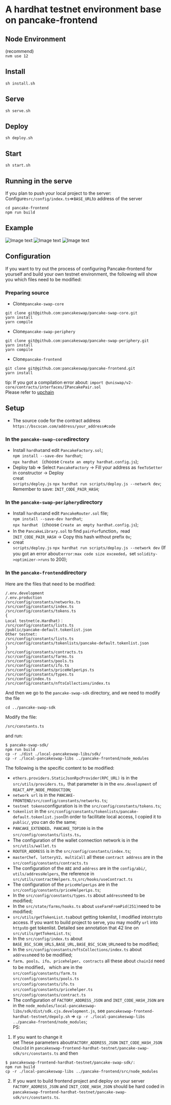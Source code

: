 # A hardhat testnet environment base on pancake-frontend  
 
## Node Environment  
(recommend)    
`nvm use 12`    

## Install
`sh install.sh`  

## Serve  
`sh serve.sh` 

## Deploy 
`sh deploy.sh`  

## Start
`sh start.sh`  

## Running in the serve  
If you plan to push your local project to the server:  
Configure`src/config/index.ts`=>`BASE_URL`to address of the server
```
cd pancake-frontend
npm run build
```
## Example
![Image text](https://raw.githubusercontent.com/chobynleo/Img/main/pancake-swap-frontend-hardhat-testnet/WechatIMG30.png)
![Image text](https://raw.githubusercontent.com/chobynleo/Img/main/pancake-swap-frontend-hardhat-testnet/WechatIMG31.png)
![Image text](https://raw.githubusercontent.com/chobynleo/Img/main/pancake-swap-frontend-hardhat-testnet/WechatIMG32.png)

## Configuration
If you want to try out the process of configuring Pancake-frontend for yourself and build your own testnet environment, 
the following will show you which files need to be modified:  

### Preparing source    
- Clone`pancake-swap-core`
```  
git clone git@github.com:pancakeswap/pancake-swap-core.git  
yarn install  
yarn compile  
```

- Clone`pancake-swap-periphery`  
```
git clone git@github.com:pancakeswap/pancake-swap-periphery.git  
yarn install  
yarn compile  
```

- Clone`pancake-frontend`  
```
git clone git@github.com:pancakeswap/pancake-frontend.git  
yarn install  
```

tip: If you got a compilation error about: `import @uniswap/v2-core/contracts/interfaces/IPancakePair.sol`  
Please refer to [upchain](https://learnblockchain.cn/question/2055)  

## Setup  
- The source code for the contract address
`https://bscscan.com/address/your_address#code`  

### In the `pancake-swap-core`directory    
+ Install `hardhat`and edit `PancakeFactory.sol`;  
`npm install --save-dev hardhat`;  
`npx hardhat` （choose `Create an empty hardhat.config.js`);  
+ Deploy tab => Select `PancakeFactory` -> Fill your address as `feeToSetter` in constructor -> Deploy  
creat  
 `scripts/deploy.js` 
`npx hardhat run scripts/deploy.js --network dev`;  
Remember to save: `INIT_CODE_PAIR_HASH`;  
 
### In the `pancake-swap-periphery`directory  
+ Install `hardhat`and edit `PancakeRouter.sol` file;  
`npm install --save-dev hardhat`;  
`npx hardhat` （choose `Create an empty hardhat.config.js`);  
+ In the `PancakeLibrary.sol` to find `pairFor`function，read `INIT_CODE_PAIR_HASH` -> Copy this hash without prefix `0x`;  
+ creat  
`scripts/deploy.js`
`npx hardhat run scripts/deploy.js --network dev`
(If you got an error about:`error:max code size exceeded`，set `solidity->optimizer->runs` to 200);  

### In the `pancake-frontend`directory
Here are the files that need to be modified:
```
/.env.development 
/.env.production
/src/config/constants/networks.ts
/src/config/constants/index.ts
/src/config/constants/tokens.ts
{
Local testnet(e.Hardhat)：
/src/config/constants/lists.ts
/public/pancake-default.tokenlist.json
Other testnet:
/src/config/constants/lists.ts
/src/config/constants/tokenlists/pancake-default.tokenlist.json
}
/src/config/constants/contracts.ts
/scr/config/constants/farms.ts
/src/config/constants/pools.ts  
/src/config/constants/ifo.ts  
/src/config/constants/priceHelperLps.ts
/src/config/constants/types.ts
/src/config/index.ts
/src/config/constants/nftsCollections/index.ts
```
And then we go to the `pancake-swap-sdk` directory, and we need to modify the file  
```
cd ../pancake-swap-sdk
```  
Modify the file:
```
/src/constants.ts
```
and run:
```
$ pancake-swap-sdk/
npm run build
cp -r ./dist ./local-pancakeswap-libs/sdk/
cp -r ./local-pancakeswap-libs ../pancake-frontend/node_modules
```

The following is the specific content to be modified:   
+ `ethers.providers.StaticJsonRpcProvider(RPC_URL)` is in the `src/utils/providers.ts`，that parameter is in the `env.development` of `REACT_APP_NODE_PRODUCTION`;  
+ `network url` is in the `PANCAKE-FRONTEND/src/config/constants/networks.ts`;  
+ `testnet tokens`configuration is in the `src/config/constants/tokens.ts`;  
+ `tokenlist` in the `src/config/constants/tokenlists/pancake-default.tokenlist.json`(In order to facilitate local access, I copied it to `public/`, you can do the same;  
+ `PANCAKE_EXTENDED`、`PANCAKE_TOP100` is in the `src/config/constants/lists.ts`，    
+ The configuration of the wallet connection network is in the `src/utils/wallet.ts`      
+ `ROUTER_ADDRESS` is in the `src/config/constants/index.ts`;
+ `masterChef`、`lotteryV2`、`multiCall` all these `contract address` are in the `src/config/constants/contracts.ts`
+ The configuration of the `ABI` and `address` are in the `config/abi/`, `utils/addressHelpers`, the reference in `src/utils/contractHelpers.ts`,`src/hooks/useContract.ts`
+ The configuration of the `priceHelperLps` are in the `src/config/constants/priceHelperLps.ts`;  
+ In the `src/config/constants/types.ts` about `address`need to be modified;
+ In the `src/state/farms/hooks.ts` about `useFarmFromPid(251)`need to be modified;    
+ `src/utils/getTokenList.ts`about getting tokenlist, I modified into`http`to access. If you want to build project to serve, you may modify `url` into `https`to get tokenlist. Detailed see annotation that 42 line on `src/utils/getTokenList.ts`;
+ In the `src/config/index.ts` about `BASE_BSC_SCAN_URLS,BASE_URL,BASE_BSC_SCAN_URL`need to be modified;
+ In the `src/config/constants/nftsCollections/index.ts` about `address`need to be modified;
+ `farm`、`pools`、`ifo`、`pricehelper`、`contracts` all these about `chainId` need to be modified， which are in the   
`src/config/constants/farm.ts`  
`src/config/constants/pools.ts`  
`src/config/constants/ifo.ts`     
`src/config/constants/pricehelper.ts`  
`src/config/constants/contract.ts`   
+ The configuration of `FACTORY_ADDRESS_JSON` and `INIT_CODE_HASH_JSON` are in the `node_modules/local-pancakeswap-libs/sdk/dist/sdk.cjs.development.js`, 
see `pancakeswap-frontend-hardhat-testnet/depoly.sh` => 
`cp -r ./local-pancakeswap-libs ../pancake-frontend/node_modules`;  
PS: 
1. If you want to change it  
set These parameters about`FACTORY_ADDRESS_JSON`  `INIT_CODE_HASH_JSON`  `ChainId` in `pancakeswap-frontend-hardhat-testnet/pancake-swap-sdk/src/constants.ts`
and then  
```
$ pancakeswap-frontend-hardhat-testnet/pancake-swap-sdk/:
npm run build  
cp -r ./local-pancakeswap-libs ../pancake-frontend/src/node_modules
```
2. If you want to build frontend project and deploy on your server  
`FACTORY_ADDRESS_JSON` and `INIT_CODE_HASH_JSON` should be hard coded
in `pancakeswap-frontend-hardhat-testnet/pancake-swap-sdk/src/constants.ts`.